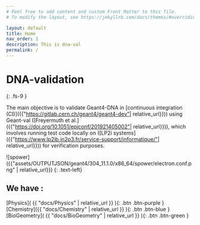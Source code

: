 ```yaml
---
# Feel free to add content and custom Front Matter to this file.
# To modify the layout, see https://jekyllrb.com/docs/themes/#overriding-theme-defaults

layout: default
title: Home
nav_order: 1
description: This is dna-val 
permalink: /
---
```


# DNA-validation
{: .fs-9 }

The main objective is to validate Geant4-DNA in [continuous integration (CI)]({{"https://gitlab.cern.ch/geant4/geant4-dev"| relative_url}})) using Geant-val ([Freyermuth et al.]({{"https://doi.org/10.1051/epjconf/201921405002"| relative_url}})), which involves running test code locally on ([LP2i systems]({{"https://www.lp2ib.in2p3.fr/service-support/informatique/"| relative_url}}))  for verification purposes.


![spower]({{"assets/OUTPUTJSON/geant4/304_11.1.0/x86_64/spower/electron.conf.png" | relative_url}})
{: .text-left}

## We have : 

[Physics]( {{ "docs/Physics" | relative_url }} ){: .btn .btn-purple }
[Chemistry]({{ "docs/Chemistry" | relative_url }} ){: .btn .btn-blue }
[BioGeometry]( {{ "docs/BioGeometry" | relative_url }} ){: .btn .btn-green }